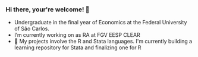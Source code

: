 ### Hi there, your're welcome! 👋

-    Undergraduate in the final year of Economics at the Federal University of São Carlos. 
-    I’m currently working on as RA at FGV EESP CLEAR
- 🔭 My projects involve the R and Stata languages. I'm currently building a learning repository for Stata and finalizing one for R
